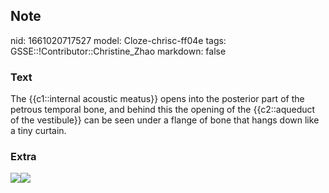 ## Note
nid: 1661020717527
model: Cloze-chrisc-ff04e
tags: GSSE::!Contributor::Christine_Zhao
markdown: false

### Text
The {{c1::internal acoustic meatus}} opens into the posterior part of the petrous temporal bone, and behind this the opening of the {{c2::aqueduct of the vestibule}} can be seen under a flange of bone that hangs down like a tiny curtain.

### Extra
<img src="Gray138.png"><img src= 
"paste-3aa2cc31a2f11143bbbe0514df3e9ff599e0b45e.jpg">
